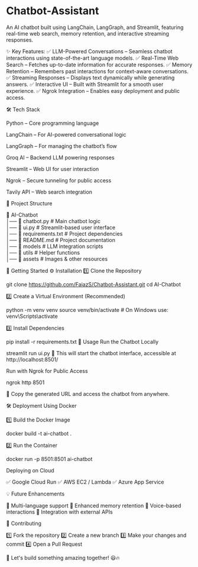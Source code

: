 # Chatbot-Assistant
An AI chatbot built using LangChain, LangGraph, and Streamlit, featuring real-time web search, memory retention, and interactive streaming responses.

✨ Key Features:
✅ LLM-Powered Conversations – Seamless chatbot interactions using state-of-the-art language models.
✅ Real-Time Web Search – Fetches up-to-date information for accurate responses.
✅ Memory Retention – Remembers past interactions for context-aware conversations.
✅ Streaming Responses – Displays text dynamically while generating answers.
✅ Interactive UI – Built with Streamlit for a smooth user experience.
✅ Ngrok Integration – Enables easy deployment and public access.

🛠️ Tech Stack

Python – Core programming language

LangChain – For AI-powered conversational logic

LangGraph – For managing the chatbot’s flow

Groq AI – Backend LLM powering responses

Streamlit – Web UI for user interaction

Ngrok – Secure tunneling for public access

Tavily API – Web search integration

📂 Project Structure

📂 AI-Chatbot  
│── 📄 chatbot.py             # Main chatbot logic  
│── 📄 ui.py                  # Streamlit-based user interface  
│── 📄 requirements.txt       # Project dependencies  
│── 📄 README.md              # Project documentation  
│── 📂 models                 # LLM integration scripts  
│── 📂 utils                  # Helper functions  
│── 📂 assets                 # Images & other resources  

🚀 Getting Started
⚙️ Installation
1️⃣ Clone the Repository

git clone https://github.com/FaiazS/Chatbot-Assistant.git
cd AI-Chatbot

2️⃣ Create a Virtual Environment (Recommended)

python -m venv venv
source venv/bin/activate  # On Windows use: venv\Scripts\activate

3️⃣ Install Dependencies

pip install -r requirements.txt
🎯 Usage
Run the Chatbot Locally

streamlit run ui.py
🚀 This will start the chatbot interface, accessible at http://localhost:8501/

Run with Ngrok for Public Access

ngrok http 8501

🔗 Copy the generated URL and access the chatbot from anywhere.

🛠️ Deployment
Using Docker

1️⃣ Build the Docker Image

docker build -t ai-chatbot .

2️⃣ Run the Container

docker run -p 8501:8501 ai-chatbot

Deploying on Cloud

✅ Google Cloud Run
✅ AWS EC2 / Lambda
✅ Azure App Service

💡 Future Enhancements

🔹 Multi-language support
🔹 Enhanced memory retention
🔹 Voice-based interactions
🔹 Integration with external APIs

🙌 Contributing

1️⃣ Fork the repository
2️⃣ Create a new branch
3️⃣ Make your changes and commit
4️⃣ Open a Pull Request

🎯 Let's build something amazing together! 😃🔥
